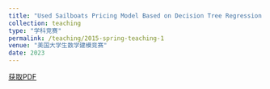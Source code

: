 ```yaml
---
title: "Used Sailboats Pricing Model Based on Decision Tree Regression with AdaBoost"
collection: teaching
type: "学科竞赛"
permalink: /teaching/2015-spring-teaching-1
venue: "美国大学生数学建模竞赛"
date: 2023
---
```


[获取PDF](http://ShangrunLu.github.io/files/美赛2330197paper.pdf)
